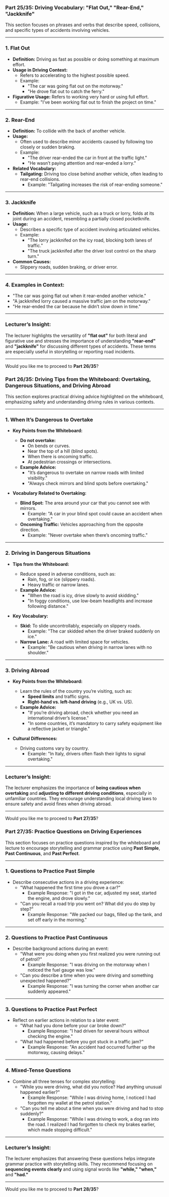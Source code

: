 ### Part 25/35: **Driving Vocabulary: "Flat Out," "Rear-End," "Jackknife"**

This section focuses on phrases and verbs that describe speed, collisions, and specific types of accidents involving vehicles.

---

### 1. **Flat Out**

- **Definition:** Driving as fast as possible or doing something at maximum effort.
- **Usage in Driving Context:**
    - Refers to accelerating to the highest possible speed.
    - Example:
        - "The car was going flat out on the motorway."
        - "He drove flat out to catch the ferry."
- **Figurative Usage:** Refers to working very hard or using full effort.
    - Example: "I’ve been working flat out to finish the project on time."

---

### 2. **Rear-End**

- **Definition:** To collide with the back of another vehicle.
- **Usage:**
    - Often used to describe minor accidents caused by following too closely or sudden braking.
    - Example:
        - "The driver rear-ended the car in front at the traffic light."
        - "He wasn’t paying attention and rear-ended a lorry."
- **Related Vocabulary:**
    - **Tailgating:** Driving too close behind another vehicle, often leading to rear-end collisions.
        - Example: "Tailgating increases the risk of rear-ending someone."

---

### 3. **Jackknife**

- **Definition:** When a large vehicle, such as a truck or lorry, folds at its joint during an accident, resembling a partially closed pocketknife.
- **Usage:**
    - Describes a specific type of accident involving articulated vehicles.
    - Example:
        - "The lorry jackknifed on the icy road, blocking both lanes of traffic."
        - "The truck jackknifed after the driver lost control on the sharp turn."
- **Common Causes:**
    - Slippery roads, sudden braking, or driver error.

---

### 4. **Examples in Context:**

- "The car was going flat out when it rear-ended another vehicle."
- "A jackknifed lorry caused a massive traffic jam on the motorway."
- "He rear-ended the car because he didn’t slow down in time."

---

### Lecturer’s Insight:

The lecturer highlights the versatility of **"flat out"** for both literal and figurative use and stresses the importance of understanding **"rear-end"** and **"jackknife"** for discussing different types of accidents. These terms are especially useful in storytelling or reporting road incidents.

---

Would you like me to proceed to **Part 26/35**?

### Part 26/35: **Driving Tips from the Whiteboard: Overtaking, Dangerous Situations, and Driving Abroad**

This section explores practical driving advice highlighted on the whiteboard, emphasizing safety and understanding driving rules in various contexts.

---

### 1. **When It’s Dangerous to Overtake**

- **Key Points from the Whiteboard:**
    
    - **Do not overtake:**
        - On bends or curves.
        - Near the top of a hill (blind spots).
        - When there is oncoming traffic.
        - At pedestrian crossings or intersections.
    - **Example Advice:**
        - "It’s dangerous to overtake on narrow roads with limited visibility."
        - "Always check mirrors and blind spots before overtaking."
- **Vocabulary Related to Overtaking:**
    
    - **Blind Spot:** The area around your car that you cannot see with mirrors.
        - Example: "A car in your blind spot could cause an accident when overtaking."
    - **Oncoming Traffic:** Vehicles approaching from the opposite direction.
        - Example: "Never overtake when there’s oncoming traffic."

---

### 2. **Driving in Dangerous Situations**

- **Tips from the Whiteboard:**
    
    - Reduce speed in adverse conditions, such as:
        - Rain, fog, or ice (slippery roads).
        - Heavy traffic or narrow lanes.
    - **Example Advice:**
        - "When the road is icy, drive slowly to avoid skidding."
        - "In foggy conditions, use low-beam headlights and increase following distance."
- **Key Vocabulary:**
    
    - **Skid:** To slide uncontrollably, especially on slippery roads.
        - Example: "The car skidded when the driver braked suddenly on ice."
    - **Narrow Lane:** A road with limited space for vehicles.
        - Example: "Be cautious when driving in narrow lanes with no shoulder."

---

### 3. **Driving Abroad**

- **Key Points from the Whiteboard:**
    
    - Learn the rules of the country you’re visiting, such as:
        - **Speed limits** and traffic signs.
        - **Right-hand vs. left-hand driving** (e.g., UK vs. US).
    - **Example Advice:**
        - "If you’re driving abroad, check whether you need an international driver’s license."
        - "In some countries, it’s mandatory to carry safety equipment like a reflective jacket or triangle."
- **Cultural Differences:**
    
    - Driving customs vary by country.
        - Example: "In Italy, drivers often flash their lights to signal overtaking."

---

### Lecturer’s Insight:

The lecturer emphasizes the importance of **being cautious when overtaking** and **adjusting to different driving conditions**, especially in unfamiliar countries. They encourage understanding local driving laws to ensure safety and avoid fines when driving abroad.

---

Would you like me to proceed to **Part 27/35**?

### Part 27/35: **Practice Questions on Driving Experiences**

This section focuses on practice questions inspired by the whiteboard and lecture to encourage storytelling and grammar practice using **Past Simple**, **Past Continuous**, and **Past Perfect**.

---

### 1. **Questions to Practice Past Simple**

- Describe consecutive actions in a driving experience:
    - "What happened the first time you drove a car?"
        - Example Response: "I got in the car, adjusted my seat, started the engine, and drove slowly."
    - "Can you recall a road trip you went on? What did you do step by step?"
        - Example Response: "We packed our bags, filled up the tank, and set off early in the morning."

---

### 2. **Questions to Practice Past Continuous**

- Describe background actions during an event:
    - "What were you doing when you first realized you were running out of petrol?"
        - Example Response: "I was driving on the motorway when I noticed the fuel gauge was low."
    - "Can you describe a time when you were driving and something unexpected happened?"
        - Example Response: "I was turning the corner when another car suddenly appeared."

---

### 3. **Questions to Practice Past Perfect**

- Reflect on earlier actions in relation to a later event:
    - "What had you done before your car broke down?"
        - Example Response: "I had driven for several hours without checking the engine."
    - "What had happened before you got stuck in a traffic jam?"
        - Example Response: "An accident had occurred further up the motorway, causing delays."

---

### 4. **Mixed-Tense Questions**

- Combine all three tenses for complex storytelling:
    - "While you were driving, what did you notice? Had anything unusual happened earlier?"
        - Example Response: "While I was driving home, I noticed I had forgotten my wallet at the petrol station."
    - "Can you tell me about a time when you were driving and had to stop suddenly?"
        - Example Response: "While I was driving to work, a dog ran into the road. I realized I had forgotten to check my brakes earlier, which made stopping difficult."

---

### Lecturer’s Insight:

The lecturer emphasizes that answering these questions helps integrate grammar practice with storytelling skills. They recommend focusing on **sequencing events clearly** and using signal words like **"while," "when,"** and **"had."**

---

Would you like me to proceed to **Part 28/35**?